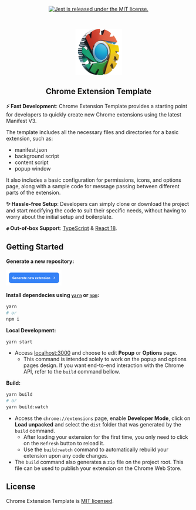 <p align="center">
  <a href="https://github.com/facebook/jest/blob/main/LICENSE">
    <img src="https://img.shields.io/badge/license-MIT-blue.svg" alt="Jest is released under the MIT license." />
  </a>
</p>

<!-- A spacer -->
<p>&nbsp;</p>

<p align="center"><img src="public/readme-icon.png" width="25%"/></p>

<h2 align="center">Chrome Extension Template</h2>

**⚡ Fast Development**: Chrome Extension Template provides a starting point for developers to quickly create new Chrome extensions using the latest Manifest V3.

The template includes all the necessary files and directories for a basic extension, such as:

- manifest.json
- background script
- content script
- popup window

It also includes a basic configuration for permissions, icons, and options page, along with a sample code for message passing between different parts of the extension.

**✨ Hassle-free Setup**: Developers can simply clone or download the project and start modifying the code to suit their specific needs, without having to worry about the initial setup and boilerplate.

**✊ Out-of-box Support**: [TypeScript](https://www.typescriptlang.org/) & [React 18](https://reactjs.org/).

## Getting Started

**Generate a new repository:**

<a href="https://github.com/dhuyy/chrome-extension-template/generate"><img src="public/generate-readme.png" width="30%"/></a>

**Install dependecies using [`yarn`](https://yarnpkg.com/en/package/jest) or [`npm`](https://www.npmjs.com/package/jest):**

```bash
yarn
# or
npm i
```

**Local Development:**

```bash
yarn start
```

- Access [localhost:3000](http://localhost:3000/) and choose to edit **Popup** or **Options** page.
  - This command is intended solely to work on the popup and options pages design. If you want end-to-end interaction with the Chrome API, refer to the `build` command bellow.

**Build:**

```bash
yarn build
# or
yarn build:watch
```

- Access the `chrome://extensions` page, enable **Developer Mode**, click on **Load unpacked** and select the `dist` folder that was generated by the `build` command.
  - After loading your extension for the first time, you only need to click on the `Refresh` button to reload it.
  - Use the `build:watch` command to automatically rebuild your extension upon any code changes.
- The `build` command also generates a `zip` file on the project root. This file can be used to publish your extension on the Chrome Web Store.

## License

Chrome Extension Template is [MIT licensed](./LICENSE).